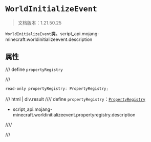 # `WorldInitializeEvent`

> 文档版本：1.21.50.25

`WorldInitializeEvent`类。script_api.mojang-minecraft.worldinitializeevent.description

## 属性

/// define
`propertyRegistry`


///

```js
read-only propertyRegistry: PropertyRegistry;
```

/// html | div.result
//// define
`propertyRegistry`：[`PropertyRegistry`](./propertyregistry.md)

- script_api.mojang-minecraft.worldinitializeevent.propertyregistry.description


////

///

